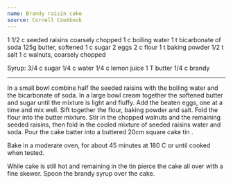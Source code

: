 ```yaml
---
name: Brandy raisin cake
source: Cornell Cookbook
---
```


1 1/2 c seeded raisins coarsely chopped
1 c boiling water
1 t bicarbonate of soda
125g butter, softened
1 c sugar
2 eggs
2 c flour
1 t baking powder
1/2 t salt
1 c walnuts, coarsely chopped

Syrup:
3/4 c sugar
1/4 c water
1/4 c lemon juice
1 T butter
1/4 c brandy

---

In a small bowl combine half the seeded raisins with the boiling water and the bicarbonate of soda.  In a large bowl cream together the softened butter and sugar until the mixture is light and fluffy.  Add the beaten eggs, one at a time and mix well.  Sift together the flour, baking powder and salt.  Fold the flour into the butter mixture.  Stir in the chopped walnuts and the remaining seeded raisins, then fold in the cooled mixture of seeded raisins water and soda.  Pour the cake batter into a buttered 20cm square cake tin .  

Bake in a moderate oven, for about 45 minutes at 180 C or until cooked when tested.

While cake is still hot and remaining in the tin pierce the cake all over with a fine skewer.  Spoon the brandy syrup over the cake.

